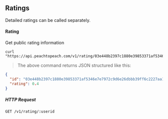 ## Ratings
Detailed ratings can be called separately.

#### Rating
Get public rating information

```shell
curl "https://api.peachtopeach.com/v1/rating/03e448b2397c1880e39853371af5346e7e7972c9d6e26dbbb39ff6c2227aa19c80"
```

> The above command returns JSON structured like this:

```json
{
  "id": "03e448b2397c1880e39853371af5346e7e7972c9d6e26dbbb39ff6c2227aa19c80",
  "rating": 0.4
}
```

##### HTTP Request
`GET /v1/rating/:userid`
